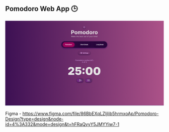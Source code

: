 ## Pomodoro Web App 🕒

![Pomodoro](/assets/Screenshot%20(257).png)


Figma - https://www.figma.com/file/86BbEXqLZIjlib5hrmxoAp/Pomodoro-Design?type=design&node-id=4%3A332&mode=design&t=hFRaQvyY5JMYYiw7-1